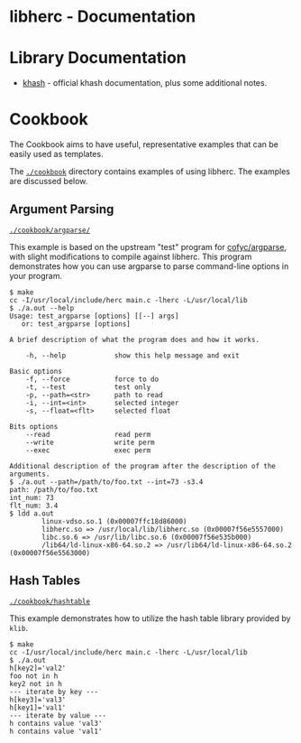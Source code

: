 # libherc - Documentation

# Library Documentation

* [khash](./khash.md) - official khash documentation, plus some additional notes.

# Cookbook

The Cookbook aims to have useful, representative examples that can be easily
used as templates.

The [`./cookbook`](./cookbook) directory contains examples of using libherc.
The examples are discussed below.

## Argument Parsing

[`./cookbook/argparse/`](./cookbook/argparse/)

This example is based on the upstream "test" program for
[cofyc/argparse](https://github.com/cofyc/argparse), with slight modifications
to compile against libherc. This program demonstrates how you can use argparse
to parse command-line options in your program.

```
$ make
cc -I/usr/local/include/herc main.c -lherc -L/usr/local/lib
$ ./a.out --help
Usage: test_argparse [options] [[--] args]
   or: test_argparse [options]

A brief description of what the program does and how it works.

    -h, --help            show this help message and exit

Basic options
    -f, --force           force to do
    -t, --test            test only
    -p, --path=<str>      path to read
    -i, --int=<int>       selected integer
    -s, --float=<flt>     selected float

Bits options
    --read                read perm
    --write               write perm
    --exec                exec perm

Additional description of the program after the description of the arguments.
$ ./a.out --path=/path/to/foo.txt --int=73 -s3.4
path: /path/to/foo.txt
int_num: 73
flt_num: 3.4
$ ldd a.out
        linux-vdso.so.1 (0x00007ffc18d86000)
        libherc.so => /usr/local/lib/libherc.so (0x00007f56e5557000)
        libc.so.6 => /usr/lib/libc.so.6 (0x00007f56e535b000)
        /lib64/ld-linux-x86-64.so.2 => /usr/lib64/ld-linux-x86-64.so.2 (0x00007f56e5563000)
```

## Hash Tables

[`./cookbook/hashtable`](./bookbook/hashtable/)

This example demonstrates how to utilize the hash table library provided by
`klib`.


```
$ make
cc -I/usr/local/include/herc main.c -lherc -L/usr/local/lib
$ ./a.out 
h[key2]='val2'
foo not in h
key2 not in h
--- iterate by key ---
h[key3]='val3'
h[key1]='val1'
--- iterate by value ---
h contains value 'val3'
h contains value 'val1'
```
